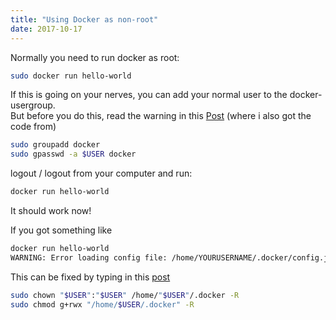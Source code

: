 ```yaml
---
title: "Using Docker as non-root"
date: 2017-10-17
---
```


Normally you need to run docker as root:
```bash
sudo docker run hello-world
```
If this is going on your nerves, you can add your normal user to the docker-usergroup.    
But before you do this, read the warning in this [Post](https://askubuntu.com/a/477554/80388) (where i also got the code from)

```bash
sudo groupadd docker
sudo gpasswd -a $USER docker
```

logout / logout from your computer and run:
```bash
docker run hello-world
```
It should work now!

If you got something like 
```bash 
docker run hello-world
WARNING: Error loading config file: /home/YOURUSERNAME/.docker/config.json - stat /home/YOURUSERNAME/.docker/config.json: permission denied
```
This can be fixed by typing in this [post](https://askubuntu.com/a/747783/80388)  
```bash
sudo chown "$USER":"$USER" /home/"$USER"/.docker -R
sudo chmod g+rwx "/home/$USER/.docker" -R
```
